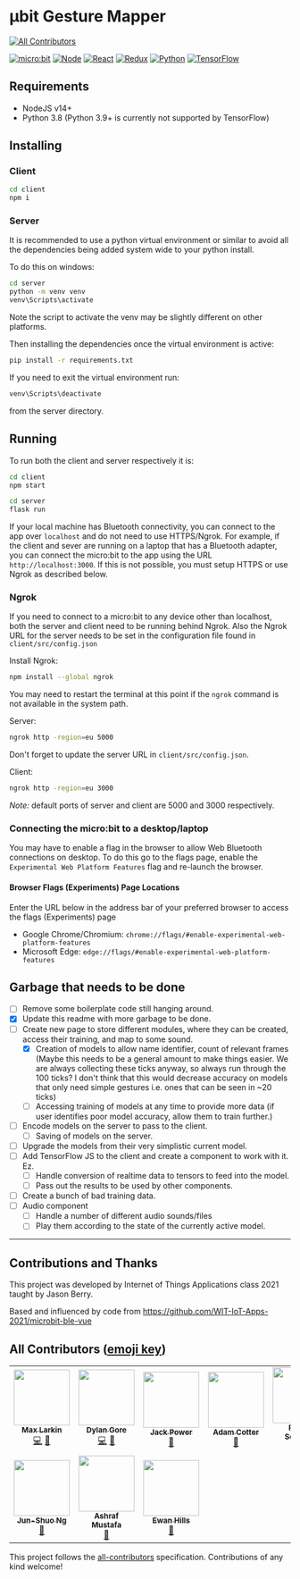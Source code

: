 # μbit Gesture Mapper

<!-- prettier-ignore-start -->
<!-- markdownlint-disable -->
<!-- ALL-CONTRIBUTORS-BADGE:START - Do not remove or modify this section -->
[![All Contributors](https://img.shields.io/badge/all_contributors-8-orange.svg?style=for-the-badge)](#all-contributors-emoji-key)
<!-- ALL-CONTRIBUTORS-BADGE:END -->
<!-- markdownlint-restore -->
<!-- prettier-ignore-end -->

[![micro:bit](https://img.shields.io/badge/micro%3Abit-v2-%2300ED00?style=for-the-badge&logo=micro:bit)](https://microbit.org/new-microbit/)
[![Node](https://img.shields.io/badge/Node-14+-339933?style=for-the-badge&logo=node.js)](https://nodejs.org/)
[![React](https://img.shields.io/badge/React-17-61DAFB?style=for-the-badge&logo=react)](https://reactjs.org/)
[![Redux](https://img.shields.io/badge/Redux-7.2-764ABC?style=for-the-badge&logo=redux)](https://redux.js.org/)
[![Python](https://img.shields.io/badge/Python-3.8-3776AB?style=for-the-badge&logo=python)](https://www.python.org/)
[![TensorFlow](https://img.shields.io/badge/TensorFlow-2-FF6F00?style=for-the-badge&logo=TensorFlow)](https://www.tensorflow.org/)

## Requirements

- NodeJS v14+
- Python 3.8 (Python 3.9+ is currently not supported by TensorFlow)

## Installing

### Client

```bash
cd client
npm i
```

### Server

It is recommended to use a python virtual environment or similar to avoid all the dependencies being added system wide to your python install.

To do this on windows:

```bash
cd server
python -m venv venv
venv\Scripts\activate
```

Note the script to activate the venv may be slightly different on other platforms.

Then installing the dependencies once the virtual environment is active:

```bash
pip install -r requirements.txt
```

If you need to exit the virtual environment run:

```bash
venv\Scripts\deactivate
```

from the server directory.

## Running

To run both the client and server respectively it is:

```bash
cd client
npm start
```

```bash
cd server
flask run
```

If your local machine has Bluetooth connectivity, you can connect to the app over `localhost` and do not need to use HTTPS/Ngrok. For example, if the client and sever are running on a laptop that has a Bluetooth adapter, you can connect the micro:bit to the app using the URL `http://localhost:3000`. If this is not possible, you must setup HTTPS or use Ngrok as described below.

### Ngrok

If you need to connect to a micro:bit to any device other than localhost, both the server and client need to be running behind Ngrok. Also the Ngrok URL for the server needs to be set in the configuration file found in `client/src/config.json`

Install Ngrok:

```bash
npm install --global ngrok
```

You may need to restart the terminal at this point if the `ngrok` command is not available in the system path.

Server:

```bash
ngrok http -region=eu 5000
```

Don't forget to update the server URL in `client/src/config.json`.

Client:

```bash
ngrok http -region=eu 3000
```

_Note:_ default ports of server and client are 5000 and 3000 respectively.

### Connecting the micro:bit to a desktop/laptop

You may have to enable a flag in the browser to allow Web Bluetooth connections on desktop. To do this go to the flags page, enable the `Experimental Web Platform Features` flag and re-launch the browser.

#### Browser Flags (Experiments) Page Locations

Enter the URL below in the address bar of your preferred browser to access the flags (Experiments) page

- Google Chrome/Chromium: `chrome://flags/#enable-experimental-web-platform-features`
- Microsoft Edge: `edge://flags/#enable-experimental-web-platform-features`

## Garbage that needs to be done

- [ ] Remove some boilerplate code still hanging around.
- [x] Update this readme with more garbage to be done.
- [ ] Create new page to store different modules, where they can be created, access their training, and map to some sound.
  - [x] Creation of models to allow name identifier, count of relevant frames (Maybe this needs to be a general amount to make things easier. We are always collecting these ticks anyway, so always run through the 100 ticks? I don't think that this would decrease accuracy on models that only need simple gestures i.e. ones that can be seen in ~20 ticks)
  - [ ] Accessing training of models at any time to provide more data (if user identifies poor model accuracy, allow them to train further.)
- [ ] Encode models on the server to pass to the client.
  - [ ] Saving of models on the server.
- [ ] Upgrade the models from their very simplistic current model.
- [ ] Add TensorFlow JS to the client and create a component to work with it. Ez.
  - [ ] Handle conversion of realtime data to tensors to feed into the model.
  - [ ] Pass out the results to be used by other components.
- [ ] Create a bunch of bad training data.
- [ ] Audio component
  - [ ] Handle a number of different audio sounds/files
  - [ ] Play them according to the state of the currently active model.

---

## Contributions and Thanks

This project was developed by Internet of Things Applications class 2021 taught by Jason Berry.

Based and influenced by code from <https://github.com/WIT-IoT-Apps-2021/microbit-ble-vue>

## All Contributors ([emoji key](https://allcontributors.org/docs/en/emoji-key))

<!-- ALL-CONTRIBUTORS-LIST:START - Do not remove or modify this section -->
<!-- prettier-ignore-start -->
<!-- markdownlint-disable -->
<table>
  <tr>
    <td align="center"><a href="https://github.com/maxlkin"><img src="https://avatars.githubusercontent.com/u/16273613?v=4?s=100" width="100px;" alt=""/><br /><sub><b>Max Larkin</b></sub></a><br /><a href="https://github.com/WIT-IoT-Apps-2021/ubit-gesture-mapper/commits?author=maxlkin" title="Code">💻</a> <a href="#ideas-maxlkin" title="Ideas, Planning, & Feedback">🤔</a></td>
    <td align="center"><a href="https://github.com/DylanGore"><img src="https://avatars.githubusercontent.com/u/2760449?v=4?s=100" width="100px;" alt=""/><br /><sub><b>Dylan Gore</b></sub></a><br /><a href="https://github.com/WIT-IoT-Apps-2021/ubit-gesture-mapper/commits?author=DylanGore" title="Code">💻</a> <a href="#ideas-DylanGore" title="Ideas, Planning, & Feedback">🤔</a></td>
    <td align="center"><a href="https://github.com/JackP2112"><img src="https://avatars.githubusercontent.com/u/35736615?v=4?s=100" width="100px;" alt=""/><br /><sub><b>Jack Power</b></sub></a><br /><a href="#ideas-JackP2112" title="Ideas, Planning, & Feedback">🤔</a></td>
    <td align="center"><a href="https://github.com/aaccttrr"><img src="https://avatars.githubusercontent.com/u/34109635?v=4?s=100" width="100px;" alt=""/><br /><sub><b>Adam Cotter</b></sub></a><br /><a href="#ideas-aaccttrr" title="Ideas, Planning, & Feedback">🤔</a></td>
    <td align="center"><a href="https://github.com/robert-solomon12"><img src="https://avatars.githubusercontent.com/u/35696882?v=4?s=100" width="100px;" alt=""/><br /><sub><b>Robert Solomon</b></sub></a><br /><a href="#ideas-robert-solomon12" title="Ideas, Planning, & Feedback">🤔</a></td>
  </tr>
  <tr>
    <td align="center"><a href="https://github.com/junshuong"><img src="https://avatars.githubusercontent.com/u/45827759?v=4?s=100" width="100px;" alt=""/><br /><sub><b>Jun-Shuo Ng</b></sub></a><br /><a href="#ideas-junshuong" title="Ideas, Planning, & Feedback">🤔</a></td>
    <td align="center"><a href="https://www.wit.ie/"><img src="https://avatars.githubusercontent.com/u/48127747?v=4?s=100" width="100px;" alt=""/><br /><sub><b>Ashraf Mustafa</b></sub></a><br /><a href="#ideas-ashraf-mustafa" title="Ideas, Planning, & Feedback">🤔</a></td>
    <td align="center"><a href="https://github.com/ewanhills"><img src="https://avatars.githubusercontent.com/u/23585924?v=4?s=100" width="100px;" alt=""/><br /><sub><b>Ewan Hills</b></sub></a><br /><a href="#ideas-ewanhills" title="Ideas, Planning, & Feedback">🤔</a></td>
  </tr>
</table>

<!-- markdownlint-restore -->
<!-- prettier-ignore-end -->

<!-- ALL-CONTRIBUTORS-LIST:END -->

This project follows the [all-contributors](https://github.com/all-contributors/all-contributors) specification. Contributions of any kind welcome!

